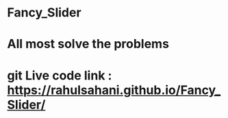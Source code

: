 # Fancy_Slider
# All most solve the problems

# git Live code link : https://rahulsahani.github.io/Fancy_Slider/